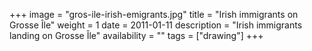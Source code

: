 +++
image = "gros-ile-irish-emigrants.jpg"
title = "Irish immigrants on Grosse Île"
weight = 1
date = 2011-01-11
description = "Irish immigrants landing on Grosse Île"
availability = ""
tags = ["drawing"]
+++
